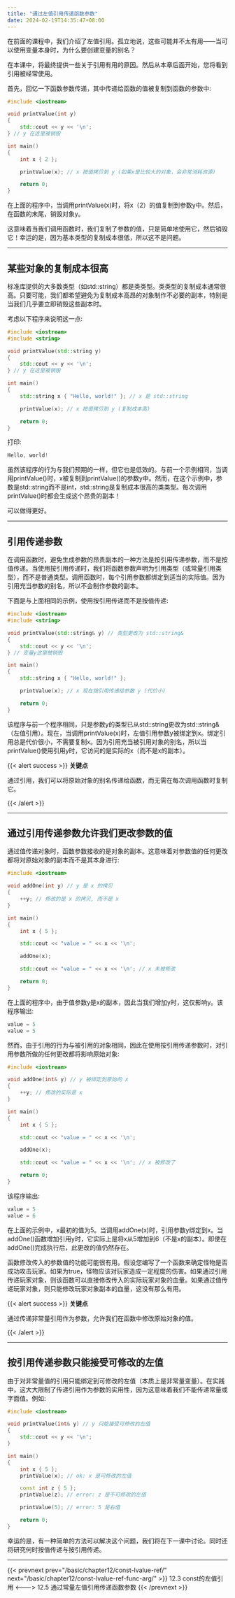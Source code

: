 ```yaml
---
title: "通过左值引用传递函数参数"
date: 2024-02-19T14:35:47+08:00
---
```


在前面的课程中，我们介绍了左值引用。孤立地说，这些可能并不太有用——当可以使用变量本身时，为什么要创建变量的别名？

在本课中，将最终提供一些关于引用有用的原因。然后从本章后面开始，您将看到引用被经常使用。

首先，回忆一下函数参数传递，其中传递给函数的值被复制到函数的参数中:

```C++
#include <iostream>

void printValue(int y)
{
    std::cout << y << '\n';
} // y 在这里被销毁

int main()
{
    int x { 2 };

    printValue(x); // x 按值拷贝到 y (如果x是比较大的对象，会非常消耗资源)

    return 0;
}
```

在上面的程序中，当调用printValue(x)时，将x（2）的值复制到参数y中。然后，在函数的末尾，销毁对象y。

这意味着当我们调用函数时，我们复制了参数的值，只是简单地使用它，然后销毁它！幸运的是，因为基本类型的复制成本很低，所以这不是问题。

***
## 某些对象的复制成本很高

标准库提供的大多数类型（如std::string）都是类类型。类类型的复制成本通常很高。只要可能，我们都希望避免为复制成本高昂的对象制作不必要的副本，特别是当我们几乎要立即销毁这些副本时。

考虑以下程序来说明这一点:

```C++
#include <iostream>
#include <string>

void printValue(std::string y)
{
    std::cout << y << '\n';
} // y 在这里被销毁

int main()
{
    std::string x { "Hello, world!" }; // x 是 std::string

    printValue(x); // x 按值拷贝到 y (复制成本高)

    return 0;
}
```

打印:

```C++
Hello, world!
```

虽然该程序的行为与我们预期的一样，但它也是低效的。与前一个示例相同，当调用printValue()时，x被复制到printValue()的参数y中。然而，在这个示例中，参数是std::string而不是int，std::string是复制成本很高的类类型。每次调用printValue()时都会生成这个昂贵的副本！

可以做得更好。

***
## 引用传递参数

在调用函数时，避免生成参数的昂贵副本的一种方法是按引用传递参数，而不是按值传递。当使用按引用传递时，我们将函数参数声明为引用类型（或常量引用类型），而不是普通类型。调用函数时，每个引用参数都绑定到适当的实际值。因为引用充当参数的别名，所以不会制作参数的副本。

下面是与上面相同的示例，使用按引用传递而不是按值传递:

```C++
#include <iostream>
#include <string>

void printValue(std::string& y) // 类型更改为 std::string&
{
    std::cout << y << '\n';
} // 变量y这里被销毁

int main()
{
    std::string x { "Hello, world!" };

    printValue(x); // x 现在按引用传递给参数 y (代价小)

    return 0;
}
```

该程序与前一个程序相同，只是参数y的类型已从std::string更改为std::string&（左值引用）。现在，当调用printValue(x)时，左值引用参数y被绑定到x。绑定引用总是代价很小，不需要复制x。因为引用充当被引用对象的别名，所以当printValue()使用引用y时，它访问的是实际的x（而不是x的副本）。

{{< alert success >}}
**关键点**

通过引用，我们可以将原始对象的别名传递给函数，而无需在每次调用函数时复制它。

{{< /alert >}}

***
## 通过引用传递参数允许我们更改参数的值

通过值传递对象时，函数参数接收的是对象的副本。这意味着对参数值的任何更改都将对原始对象的副本而不是其本身进行:

```C++
#include <iostream>

void addOne(int y) // y 是 x 的拷贝
{
    ++y; // 修改的是 x 的拷贝, 而不是 x
}

int main()
{
    int x { 5 };

    std::cout << "value = " << x << '\n';

    addOne(x);

    std::cout << "value = " << x << '\n'; // x 未被修改

    return 0;
}
```

在上面的程序中，由于值参数y是x的副本，因此当我们增加y时，这仅影响y。该程序输出:

```C++
value = 5
value = 5
```


然而，由于引用的行为与被引用的对象相同，因此在使用按引用传递参数时，对引用参数所做的任何更改都将影响原始对象:

```C++
#include <iostream>

void addOne(int& y) // y 被绑定到原始的 x
{
    ++y; // 修改的实际是 x
}

int main()
{
    int x { 5 };

    std::cout << "value = " << x << '\n';

    addOne(x);

    std::cout << "value = " << x << '\n'; // x 被修改了

    return 0;
}
```

该程序输出:

```C++
value = 5
value = 6
```

在上面的示例中，x最初的值为5。当调用addOne(x)时，引用参数y绑定到x。当addOne()函数增加引用y时，它实际上是将x从5增加到6（不是x的副本）。即使在addOne()完成执行后，此更改的值仍然存在。

函数修改传入的参数值的功能可能很有用。假设您编写了一个函数来确定怪物是否成功攻击玩家。如果为true，怪物应该对玩家造成一定程度的伤害。如果通过引用传递玩家对象，则该函数可以直接修改传入的实际玩家对象的血量。如果通过值传递玩家对象，则只能修改玩家对象副本的血量，这没有那么有用。

{{< alert success >}}
**关键点**

通过传递非常量引用作为参数，允许我们在函数中修改原始对象的值。

{{< /alert >}}

***
## 按引用传递参数只能接受可修改的左值

由于对非常量值的引用只能绑定到可修改的左值（本质上是非常量变量）。在实践中，这大大限制了传递引用作为参数的实用性，因为这意味着我们不能传递常量或字面值。例如:

```C++
#include <iostream>

void printValue(int& y) // y 只能接受可修改的左值
{
    std::cout << y << '\n';
}

int main()
{
    int x { 5 };
    printValue(x); // ok: x 是可修改的左值

    const int z { 5 };
    printValue(z); // error: z 是不可修改的左值

    printValue(5); // error: 5 是右值

    return 0;
}
```

幸运的是，有一种简单的方法可以解决这个问题，我们将在下一课中讨论。同时还将研究何时按值传递与按引用传递。

***

{{< prevnext prev="/basic/chapter12/const-lvalue-ref/" next="/basic/chapter12/const-lvalue-ref-func-arg/" >}}
12.3 const的左值引用
<--->
12.5 通过常量左值引用传递函数参数
{{< /prevnext >}}
